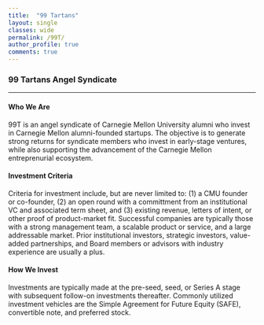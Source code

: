 ```yaml
---
title:  "99 Tartans"
layout: single
classes: wide
permalink: /99T/
author_profile: true
comments: true
---
```


### 99 Tartans Angel Syndicate
---
#### Who We Are
99T is an angel syndicate of Carnegie Mellon University alumni who invest in Carnegie Mellon alumni-founded startups. The objective is to generate strong returns for syndicate members who invest in early-stage ventures, while also supporting the advancement of the Carnegie Mellon entreprenurial ecosystem.

#### Investment Criteria
Criteria for investment include, but are never limited to: (1) a CMU founder or co-founder, (2) an open round with a committment from an institutional VC and associated term sheet, and (3) existing revenue, letters of intent, or other proof of product-market fit. Successful companies are typically those with a strong management team, a scalable product or service, and a large addressable market. Prior institutional investors, strategic investors, value-added partnerships, and Board members or advisors with industry experience are usually a plus.

#### How We Invest
Investments are typically made at the pre-seed, seed, or Series A stage with subsequent follow-on investments thereafter. Commonly utilized investment vehicles are the Simple Agreement for Future Equity (SAFE), convertible note, and preferred stock.  
